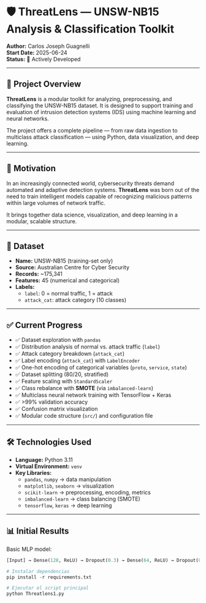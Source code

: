 # 🛡️ ThreatLens — UNSW-NB15 Analysis & Classification Toolkit  
**Author:** Carlos Joseph Guagnelli  
**Start Date:** 2025-06-24  
**Status:** 🚧 Actively Developed

---

## 📘 Project Overview  
**ThreatLens** is a modular toolkit for analyzing, preprocessing, and classifying the UNSW-NB15 dataset. It is designed to support training and evaluation of intrusion detection systems (IDS) using machine learning and neural networks.

The project offers a complete pipeline — from raw data ingestion to multiclass attack classification — using Python, data visualization, and deep learning.

---

## 🧠 Motivation  
In an increasingly connected world, cybersecurity threats demand automated and adaptive detection systems. **ThreatLens** was born out of the need to train intelligent models capable of recognizing malicious patterns within large volumes of network traffic.

It brings together data science, visualization, and deep learning in a modular, scalable structure.

---

## 📂 Dataset  
- **Name:** UNSW-NB15 (training-set only)  
- **Source:** Australian Centre for Cyber Security  
- **Records:** ~175,341  
- **Features:** 45 (numerical and categorical)  
- **Labels:**  
  - `label`: 0 = normal traffic, 1 = attack  
  - `attack_cat`: attack category (10 classes)

---

## ✅ Current Progress

- ✅ Dataset exploration with `pandas`
- ✅ Distribution analysis of normal vs. attack traffic (`label`)
- ✅ Attack category breakdown (`attack_cat`)
- ✅ Label encoding (`attack_cat`) with `LabelEncoder`
- ✅ One-hot encoding of categorical variables (`proto`, `service`, `state`)
- ✅ Dataset splitting (80/20, stratified)
- ✅ Feature scaling with `StandardScaler`
- ✅ Class rebalance with **SMOTE** (via `imbalanced-learn`)
- ✅ Multiclass neural network training with TensorFlow + Keras
- ✅ >99% validation accuracy
- ✅ Confusion matrix visualization
- ✅ Modular code structure (`src/`) and configuration file

---

## 🛠️ Technologies Used

- **Language:** Python 3.11  
- **Virtual Environment:** `venv`  
- **Key Libraries:**  
  - `pandas`, `numpy` → data manipulation  
  - `matplotlib`, `seaborn` → visualization  
  - `scikit-learn` → preprocessing, encoding, metrics  
  - `imbalanced-learn` → class balancing (SMOTE)  
  - `tensorflow`, `keras` → deep learning

---

## 📊 Initial Results

Basic MLP model:
```python
[Input] → Dense(128, ReLU) → Dropout(0.3) → Dense(64, ReLU) → Dropout(0.3) → Output(Softmax)

# Instalar dependencias
pip install -r requirements.txt

# Ejecutar el script principal
python Threatlens1.py
